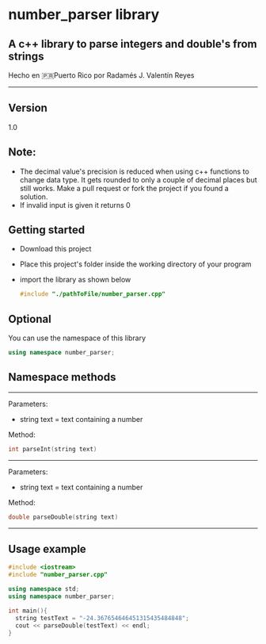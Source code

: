# number_parser library
A c++ library to parse integers and double's from strings
----------------------------------------------------
Hecho en 🇵🇷Puerto Rico por Radamés J. Valentín Reyes

----------------------------------------------------
## Version

1.0

## Note:

- The decimal value's precision is reduced when using c++ functions to change data type. It gets rounded to only a couple of decimal places but still works. Make a pull request or fork the project if you found a solution.
- If invalid input is given it returns 0

## Getting started

- Download this project

- Place this project's folder inside the working directory of your program

- import the library as shown below

  ~~~c++
  #include "./pathToFile/number_parser.cpp"
  ~~~

  

## Optional

You can use the namespace of this library

~~~c++
using namespace number_parser;
~~~

## Namespace methods

------------------------------------------------------------

Parameters:

- string text = text containing a number

Method:

~~~c++
int parseInt(string text)
~~~

------------------------------------------------------------

Parameters:

- string text = text containing a number

Method:

~~~c++
double parseDouble(string text)
~~~

------------------------------------------------------------



## Usage example

~~~c++
#include <iostream>
#include "number_parser.cpp"

using namespace std;
using namespace number_parser;

int main(){
  string testText = "-24.367654646451315435484848";
  cout << parseDouble(testText) << endl;
}
~~~

